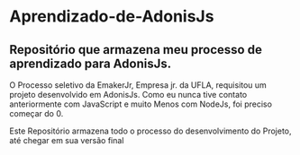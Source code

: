 # Aprendizado-de-AdonisJs

## Repositório que armazena meu processo de aprendizado para AdonisJs.

O Processo seletivo da EmakerJr, Empresa jr. da UFLA, requisitou um projeto desenvolvido em AdonisJs.
Como eu nunca tive contato anteriormente com JavaScript e muito Menos com NodeJs, foi preciso começar do 0.

Este Repositório armazena todo o processo do desenvolvimento do Projeto, até chegar em sua versão final
